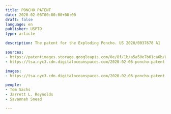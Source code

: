 ```yaml
---
title: PONCHO PATENT
date: 2020-02-06T00:00:00+00:00
draft: false
language: en
publisher: USPTO
type: article

description: The patent for the Exploding Poncho. US 2020/0037678 A1

sources:
- https://patentimages.storage.googleapis.com/0e/8f/1b/a5a50e7b61ca6b/US20200037678A1.pdf
- https://tsa.nyc3.cdn.digitaloceanspaces.com/2020-02-06-poncho-patent.pdf

images:
- https://tsa.nyc3.cdn.digitaloceanspaces.com/2020-02-06-poncho-patent.webp

people:
- Tom Sachs
- Jarrett L. Reynolds
- Savannah Snead

---
```


